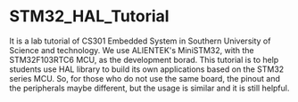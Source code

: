 # STM32_HAL_Tutorial
It is a lab tutorial of CS301 Embedded System in Southern University of Science and technology. We use ALIENTEK's MiniSTM32, with the STM32F103RTC6 MCU, as the development borad. This tutorial is to help students use HAL library to build its own applications 
based on the STM32 series MCU. So, for those who do not use the same board, the pinout and the peripherals maybe different, but the 
usage is similar and it is still helpful.

